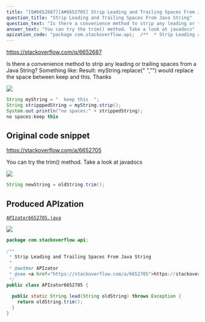 ```yaml
---
title: "[Q#6652687][A#6652705] Strip Leading and Trailing Spaces From Java String"
question_title: "Strip Leading and Trailing Spaces From Java String"
question_text: "Is there a convenience method to strip any leading or trailing spaces from a Java String? Something like: Result: myString.replace(\" \",\"\") would replace the space between keep and this. Thanks"
answer_text: "You can try the trim() method. Take a look at javadocs"
apization_code: "package com.stackoverflow.api;  /**  * Strip Leading and Trailing Spaces From Java String  *  * @author APIzator  * @see <a href=\"https://stackoverflow.com/a/6652705\">https://stackoverflow.com/a/6652705</a>  */ public class APIzator6652705 {    public static String lead(String oldString) throws Exception {     return oldString.trim();   } }"
---
```


https://stackoverflow.com/q/6652687

Is there a convenience method to strip any leading or trailing spaces from a Java String?
Something like:
Result:
myString.replace(&quot; &quot;,&quot;&quot;) would replace the space between keep and this.
Thanks


<div class="code-logo"><img src="/stackoverflow.png" /></div>

```java
String myString = "  keep this  ";
String stripppedString = myString.strip();
System.out.println("no spaces:" + strippedString);
no spaces:keep this
```


## Original code snippet

https://stackoverflow.com/a/6652705

You can try the trim() method.
Take a look at javadocs

<div class="code-logo"><img src="/stackoverflow.png" /></div>

```java
String newString = oldString.trim();
```

## Produced APIzation

[`APIzator6652705.java`](https://github.com/pasqualesalza/apization/raw/main/data/search/APIzator6652705.java)

<div class="code-logo"><img src="/apizator.png" /></div>

```java
package com.stackoverflow.api;

/**
 * Strip Leading and Trailing Spaces From Java String
 *
 * @author APIzator
 * @see <a href="https://stackoverflow.com/a/6652705">https://stackoverflow.com/a/6652705</a>
 */
public class APIzator6652705 {

  public static String lead(String oldString) throws Exception {
    return oldString.trim();
  }
}

```